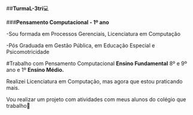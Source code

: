 ##**TurmaL-3tri**💻

###**Pensamento Computacional - 1º ano**

-Sou formada em Processos Gerenciais, Licenciatura em Computação

-Pós Graduada em Gestão Pública, em Educação Especial e Psicomotricidade

#Trabalho com Pensamento Computacional **Ensino Fundamental** 8º e 9º ano e 1º **Ensino Médio.**

Realizei Licenciatura em Computação, mas agora que estou praticando mais.

Vou realizar um projeto com atividades com meus alunos do colégio que trabalho💙

